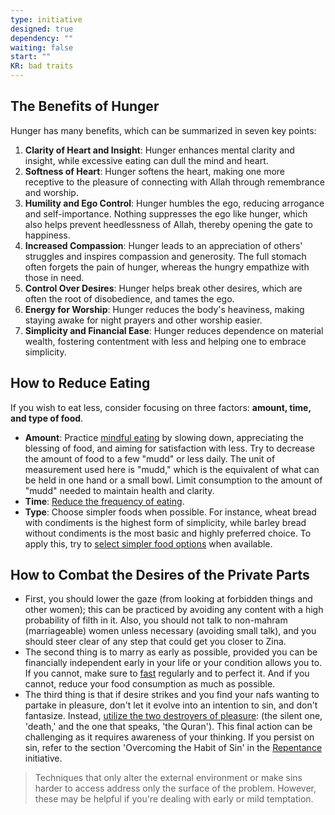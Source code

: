 ```yaml
---
type: initiative
designed: true
dependency: ""
waiting: false
start: ""
KR: bad traits
---
```


## The Benefits of Hunger

Hunger has many benefits, which can be summarized in seven key points:

1. **Clarity of Heart and Insight**: Hunger enhances mental clarity and insight, while excessive eating can dull the mind and heart.
2. **Softness of Heart**: Hunger softens the heart, making one more receptive to the pleasure of connecting with Allah through remembrance and worship.
3. **Humility and Ego Control**: Hunger humbles the ego, reducing arrogance and self-importance. Nothing suppresses the ego like hunger, which also helps prevent heedlessness of Allah, thereby opening the gate to happiness.
4. **Increased Compassion**: Hunger leads to an appreciation of others' struggles and inspires compassion and generosity. The full stomach often forgets the pain of hunger, whereas the hungry empathize with those in need.
5. **Control Over Desires**: Hunger helps break other desires, which are often the root of disobedience, and tames the ego.
6. **Energy for Worship**: Hunger reduces the body's heaviness, making staying awake for night prayers and other worship easier.
7. **Simplicity and Financial Ease**: Hunger reduces dependence on material wealth, fostering contentment with less and helping one to embrace simplicity.

## How to Reduce Eating

If you wish to eat less, consider focusing on three factors: **amount, time, and type of food**.

* **Amount**: Practice [mindful eating](Processes/Renew%20your%20intentions%20and%20say%20basmalla.md) by slowing down, appreciating the blessing of food, and aiming for satisfaction with less. Try to decrease the amount of food to a few "mudd" or less daily. The unit of measurement used here is "mudd," which is the equivalent of what can be held in one hand or a small bowl. Limit consumption to the amount of "mudd" needed to maintain health and clarity.
* **Time**: [Reduce the frequency of eating](Processes/Reduce%20time%20spend%20eating.md).
* **Type**: Choose simpler foods when possible. For instance, wheat bread with condiments is the highest form of simplicity, while barley bread without condiments is the most basic and highly preferred choice. To apply this, try to [select simpler food options](Processes/Decrease%20attachment%20to%20a%20type%20of%20food.md) when available.

## How to Combat the Desires of the Private Parts

* First, you should lower the gaze (from looking at forbidden things and other women); this can be practiced by avoiding any content with a high probability of filth in it. Also, you should not talk to non-mahram (marriageable) women unless necessary (avoiding small talk), and you should steer clear of any step that could get you closer to Zina.
* The second thing is to marry as early as possible, provided you can be financially independent early in your life or your condition allows you to. If you cannot, make sure to [fast](Initiatives/worship/Fasting.md) regularly and to perfect it. And if you cannot, reduce your food consumption as much as possible.
* The third thing is that if desire strikes and you find your nafs wanting to partake in pleasure, don't let it evolve into an intention to sin, and don't fantasize. Instead, [utilize the two destroyers of pleasure](Processes/Stop%20yourself%20during%20sin.md): (the silent one, 'death,' and the one that speaks, 'the Quran'). This final action can be challenging as it requires awareness of your thinking. If you persist on sin, refer to the section 'Overcoming the Habit of Sin' in the [Repentance](Initiatives/good%20traits/Repentance.md) initiative.

> Techniques that only alter the external environment or make sins harder to access address only the surface of the problem. However, these may be helpful if you're dealing with early or mild temptation.
